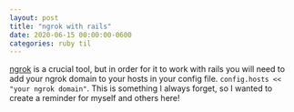 ```yaml
---
layout: post
title: "ngrok with rails"
date: 2020-06-15 00:00:00-0600
categories: ruby til
---
```


[ngrok](https://ngrok.com/) is a crucial tool, but in order for it to work with rails you will need to add your ngrok domain to your hosts in your config file. `config.hosts << "your ngrok domain"`. This is something I always forget, so I wanted to create a reminder for myself and others here!
